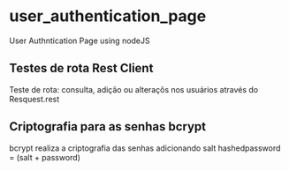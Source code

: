 # user_authentication_page
User Authntication Page using nodeJS

## Testes de rota Rest Client
Teste de rota: consulta, adição ou alteraçõs nos usuários através do Resquest.rest

## Criptografia para as senhas bcrypt
bcrypt realiza a criptografia das senhas adicionando salt
hashedpassword = (salt + password)
